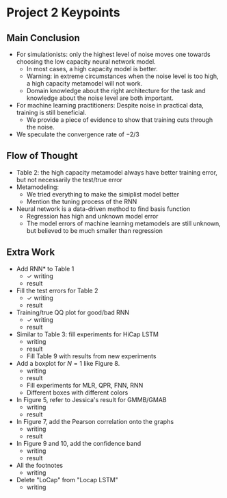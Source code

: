# Project 2 Keypoints

## Main Conclusion

- For simulationists: only the highest level of noise moves one towards choosing the low capacity neural network model.
    - In most cases, a high capacity model is better.
    - Warning: in extreme circumstances when the noise level is too high, a high capacity metamodel will not work.
    - Domain knowledge about the right architecture for the task and knowledge about the noise level are both important.
- For machine learning practitioners: Despite noise in practical data, training is still beneficial.
    - We provide a piece of evidence to show that training cuts through the noise.
- We speculate the convergence rate of $-2/3$

## Flow of Thought

- Table 2: the high capacity metamodel always have better training error, but not necessarily the test/true error
- Metamodeling:
    - We tried everything to make the simiplist model better
    - Mention the tuning process of the RNN 
- Neural network is a data-driven method to find basis function
    - Regression has high and unknown model error
    - The model errors of machine learning metamodels are still unknown, but believed to be much smaller than regression

## Extra Work

- Add RNN* to Table 1
    - $\checkmark$ writing 
    - result 
- Fill the test errors for Table 2
    - $\checkmark$ writing
    - result
- Training/true QQ plot for good/bad RNN    
    - $\checkmark$ writing
    - result
- Similar to Table 3: fill experiments for HiCap LSTM
    - writing
    - result
    - Fill Table 9 with results from new experiments
- Add a boxplot for $N = 1$ like Figure 8.    
    - writing
    - result
    - Fill experiments for MLR, QPR, FNN, RNN
    - Different boxes with different colors
- In Figure 5, refer to Jessica's result for GMMB/GMAB
    - writing
    - result
- In Figure 7, add the Pearson correlation onto the graphs
    - writing
    - result
- In Figure 9 and 10, add the confidence band
    - writing
    - result
- All the footnotes
    - writing
- Delete "LoCap" from "Locap LSTM"
    - writing

